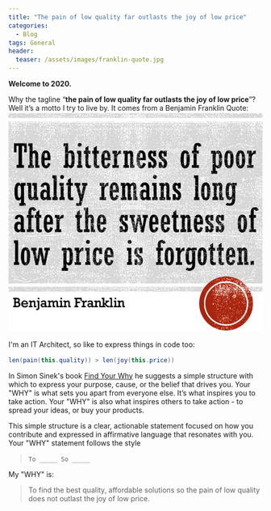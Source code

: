 ```yaml
---
title: "The pain of low quality far outlasts the joy of low price"
categories:
  - Blog
tags: General
header:
  teaser: /assets/images/franklin-quote.jpg
---
```

**Welcome to 2020.**

Why the tagline “**the pain of low quality far outlasts the joy of low price**”?  Well it’s a motto I try to live by. It comes from a Benjamin Franklin Quote:
![Benjamin Franklin Quote](/assets/images/franklin-quote.jpg)

I'm an IT Architect, so like to express things in code too:
```java
len(pain(this.quality)) > len(joy(this.price))
```
In Simon Sinek's book [Find Your Why](https://www.amazon.co.uk/Find-Your-Why-Practical-Discovering/dp/0241279267) he suggests a simple structure with which to express your purpose, cause, or the belief that drives you. Your "WHY" is what sets you apart from everyone else. It’s what inspires you to take action. Your "WHY" is also what inspires others to take action - to spread your ideas, or buy your products.

This simple structure is a clear, actionable statement focused on how you contribute and expressed in affirmative language that resonates with you.  Your "WHY" statement follows the style

> ``To _____ So _____``

My "WHY" is:

> To find the best quality, affordable solutions so the pain of low quality does not outlast the joy of low price.
